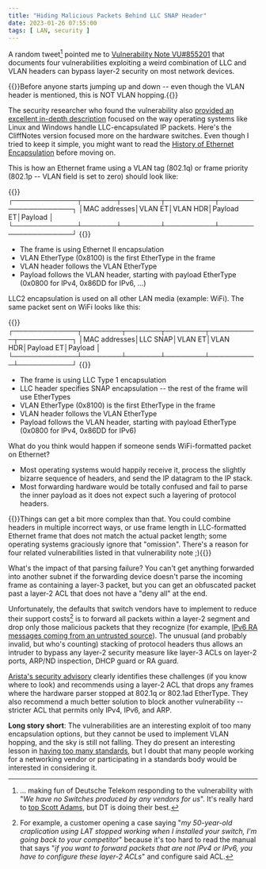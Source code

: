 ```yaml
---
title: "Hiding Malicious Packets Behind LLC SNAP Header"
date: 2023-01-26 07:55:00
tags: [ LAN, security ]
---
```

A random tweet[^DT] pointed me to [Vulnerability Note VU#855201](https://kb.cert.org/vuls/id/855201) that documents four vulnerabilities exploiting a weird combination of LLC and VLAN headers can bypass layer-2 security on most network devices.

{{<note warn>}}Before anyone starts jumping up and down -- even though the VLAN header is mentioned, this is NOT VLAN hopping.{{</note>}}

The security researcher who found the vulnerability also [provided an excellent in-depth description](https://blog.champtar.fr/VLAN0_LLC_SNAP/) focused on the way operating systems like Linux and Windows handle LLC-encapsulated IP packets. Here's the CliffNotes version focused more on the hardware switches. Even though I tried to keep it simple, you might want to read the [History of Ethernet Encapsulation](/2022/10/ethernet-encapsulations/) before moving on.
<!--more-->
[^DT]: ... making fun of Deutsche Telekom responding to the vulnerability with "_We have no Switches produced by any vendors for us_". It's really hard to [top Scott Adams](https://dilbert.com/strip/2010-04-24), but DT is doing their best.

This is how an Ethernet frame using a VLAN tag (802.1q) or frame priority (802.1p -- VLAN field is set to zero) should look like:

{{<ascii>}}
┌─────────────┬───────┬────────┬──────────┬────────────────────┐
│MAC addresses│VLAN ET│VLAN HDR│Payload ET│Payload             │
└─────────────┴───────┴────────┴──────────┴────────────────────┘
{{</ascii>}}

* The frame is using Ethernet II encapsulation
* VLAN EtherType (0x8100) is the first EtherType in the frame
* VLAN header follows the VLAN EtherType
* Payload follows the VLAN header, starting with payload EtherType (0x0800 for IPv4, 0x86DD for IPv6, ...)

LLC2 encapsulation is used on all other LAN media (example: WiFi). The same packet sent on WiFi looks like this:

{{<ascii>}}
┌─────────────┬────────┬───────┬────────┬──────────┬───────────┐
│MAC addresses│LLC SNAP│VLAN ET│VLAN HDR│Payload ET│Payload    │
└─────────────┴────────┴───────┴────────┴──────────┴───────────┘
{{</ascii>}}

* The frame is using LLC Type 1 encapsulation
* LLC header specifies SNAP encapsulation -- the rest of the frame will use EtherTypes
* VLAN EtherType (0x8100) is the first EtherType in the frame
* VLAN header follows the VLAN EtherType
* Payload follows the VLAN header, starting with payload EtherType (0x0800 for IPv4, 0x86DD for IPv6)

What do you think would happen if someone sends WiFi-formatted packet on Ethernet?

* Most operating systems would happily receive it, process the slightly bizarre sequence of headers, and send the IP datagram to the IP stack.
* Most forwarding hardware would be totally confused and fail to parse the inner payload as it does not expect such a layering of protocol headers.

{{<note warn>}}Things can get a bit more complex than that. You could combine headers in multiple incorrect ways, or use frame length in LLC-formatted Ethernet frame that does not match the actual packet length; some operating systems graciously ignore that "omission". There's a reason for four related vulnerabilities listed in that vulnerability note ;){{</note>}}

What's the impact of that parsing failure? You can't get anything forwarded into another subnet if the forwarding device doesn't parse the incoming frame as containing a layer-3 packet, but you can get an obfuscated packet past a layer-2 ACL that does not have a "deny all" at the end.

Unfortunately, the defaults that switch vendors have to implement to reduce their support costs[^CA] is to forward all packets within a layer-2 segment and drop only those malicious packets that they recognize (for example, [IPv6 RA messages coming from an untrusted source](/2011/11/ipv6-security-getting-bored-bru-airport/)). The unusual (and probably invalid, but who's counting) stacking of protocol headers thus allows an intruder to bypass any layer-2 security measure like layer-3 ACLs on layer-2 ports, ARP/ND inspection, DHCP guard or RA guard.

[Arista's security advisory](https://www.arista.com/en/support/advisories-notices/security-advisory/16276-security-advisory-0080) clearly identifies these challenges (if you know where to look) and recommends using a layer-2 ACL that drops any frames where the hardware parser stopped at 802.1q or 802.1ad EtherType. They also recommend a much better solution to block another vulnerability -- stricter ACL that permits only IPv4, IPv6, and ARP.

**Long story short**: The vulnerabilities are an interesting exploit of too many encapsulation options, but they cannot be used to implement VLAN hopping, and the sky is still not falling. They do present an interesting lesson in [having too many standards](https://xkcd.com/927/), but I doubt that many people working for a networking vendor or participating in a standards body would be interested in considering it.

[^CA]: For example, a customer opening a case saying "_my 50-year-old craplication using LAT stopped working when I installed your switch, I'm going back to your competitor_" because it's too hard to read the manual that says "_if you want to forward packets that are not IPv4 or IPv6, you have to configure these layer-2 ACLs_" and configure said ACL.
